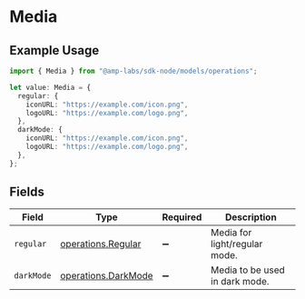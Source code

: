 # Media

## Example Usage

```typescript
import { Media } from "@amp-labs/sdk-node/models/operations";

let value: Media = {
  regular: {
    iconURL: "https://example.com/icon.png",
    logoURL: "https://example.com/logo.png",
  },
  darkMode: {
    iconURL: "https://example.com/icon.png",
    logoURL: "https://example.com/logo.png",
  },
};
```

## Fields

| Field                                                      | Type                                                       | Required                                                   | Description                                                |
| ---------------------------------------------------------- | ---------------------------------------------------------- | ---------------------------------------------------------- | ---------------------------------------------------------- |
| `regular`                                                  | [operations.Regular](../../models/operations/regular.md)   | :heavy_minus_sign:                                         | Media for light/regular mode.                              |
| `darkMode`                                                 | [operations.DarkMode](../../models/operations/darkmode.md) | :heavy_minus_sign:                                         | Media to be used in dark mode.                             |